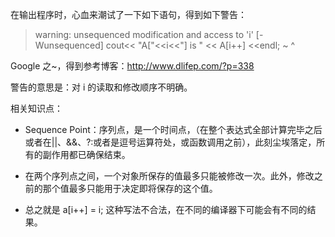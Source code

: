 在输出程序时，心血来潮试了一下如下语句，得到如下警告：
>warning: unsequenced modification and access to 'i' [-Wunsequenced]
>                cout<< "A["<<i<<"] is " << A[i++] <<endl;
>                             ~                ^

Google 之~，得到参考博客：http://www.dlifep.com/?p=338 

警告的意思是：对 i 的读取和修改顺序不明确。

相关知识点：
 - Sequence Point：序列点，是一个时间点，（在整个表达式全部计算完毕之后或者在||、&&、?:或者是逗号运算符处，或函数调用之前），此刻尘埃落定，所有的副作用都已确保结束。

 - 在两个序列点之间，一个对象所保存的值最多只能被修改一次。此外，修改之前的那个值最多只能用于决定即将保存的这个值。

 - 总之就是 a[i++] = i; 这种写法不合法，在不同的编译器下可能会有不同的结果。